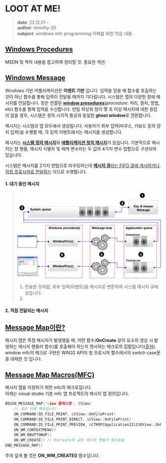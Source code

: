 # LOOT AT ME!

> **date**: 22.12.01 - <br>
> **author**: timothy-20 <br>
> **subject**: windows mfc programming 이해를 위한 학습 내용.

[Windows Procedures](https://learn.microsoft.com/en-us/windows/win32/winmsg/about-window-procedures)
---
MSDN 및 책의 내용을 참고하여 정리할 것. 중요한 섹션.

[Windows Message](https://learn.microsoft.com/ko-kr/windows/win32/winmsg/about-messages-and-message-queues)
---

Windows 기반 어플리케이션은 **이벤트 기반** 입니다. 
입력을 얻을 때 함수를 호출하는 것이 아닌 함수를 통해 입력이 전달될 때까지 기다립니다.
시스템은 앱의 다양한 창에 메시지를 전달합니다. 창은 연결된 [**window prosedures**](https://learn.microsoft.com/en-us/windows/win32/winmsg/window-procedures)(_procedure_: 처리, 절차, 방법, etc) 
함수를 통해 입력을 수신합니다. 만일 최상위 창이 몇 초 이상 메시지에 대한 응답이 없을 경우, 시스템은 창의 시각적 틍성과 동일한 **ghost window**로 전환합니다.

메시지는 시스템과 앱 모두에서 생성됩니다. 사용자가 외부 입력(마우스, 키보드 등의 장치 입력)을 수행할 때, 각 입력 이벤트에서는 메시지를 생성합니다.

메시지는 [**시스템 정의 메시지**](https://learn.microsoft.com/ko-kr/windows/win32/winmsg/about-messages-and-message-queues#system-defined-messages)와 [**애플리케이션 정의 메시지**](https://learn.microsoft.com/ko-kr/windows/win32/winmsg/about-messages-and-message-queues#application-defined-messages)가 있습니다.
기본적으로 메시지는 창 핸들, 메시지 식별자 및 매게 변수라는 두 값의 4가지 변수 집합으로 구성되어 있습니다.


시스템은 메시지를 2가지 방법으로 라우팅하는데 [**메시지 큐**라는 FIFO 큐에 게시하거나](https://learn.microsoft.com/en-us/windows/win32/winmsg/about-messages-and-message-queues#queued-messages), 
[직접 프로시저로 전달하는](https://learn.microsoft.com/en-us/windows/win32/winmsg/about-messages-and-message-queues#nonqueued-messages) 식으로 수행합니다.

#### 1. 대기 중인 메시지
> <img src="public/mfc-message-queue-flow.png"><br>
> 1. 전술한 것처럼, 외부 입력(이벤트)을 메시지로 변환하여 시스템 메시지 큐에 넣습니다. 
> 2. 

#### 2. 직접 전달되는 메시지
>

[Message Map이란?](https://learn.microsoft.com/en-us/cpp/mfc/reference/message-maps-mfc?view=msvc-170)
---

메시지 맵은 특정 메시지가 발생했을 때, 어떤 함수(**OnCreate** 같이 요소의 생성 시 발생하는 메시지 핸들러 함수)를 호출해야 하는지 명시하는 매크로의 집합입니다([출처](https://holyhacker.tistory.com/89)).
window mfc의 메크로 구현은 WIN32 API의 창 프로시저 함수에서의 switch case문을 대체한 것 입니다.

[Message Map Macros(MFC)](https://learn.microsoft.com/ko-kr/cpp/mfc/reference/message-map-macros-mfc?view=msvc-170)
---

메시지 맵을 지원하기 위한 mfc의 매크로입니다.<br>
아래는 visual studio 기본 mfc 앱 프로젝트의 메시지 맵 정의입니다.

``` c++
BEGIN_MESSAGE_MAP('view 클래스명', CView)
	// 표준 인쇄 명령입니다.
	ON_COMMAND(ID_FILE_PRINT, &CView::OnFilePrint)
	ON_COMMAND(ID_FILE_PRINT_DIRECT, &CView::OnFilePrint)
	ON_COMMAND(ID_FILE_PRINT_PREVIEW, &CTKMFCApplication221130View::OnFilePrintPreview)
	ON_WM_CONTEXTMENU()
	ON_WM_RBUTTONUP()
	ON_WM_CREATE() // OnCreate와 같은 메시지 핸들러 함수들을 
END_MESSAGE_MAP()
```

주의 깊게 볼 것은 __ON_WM_CREATE()__ 함수입니다.


